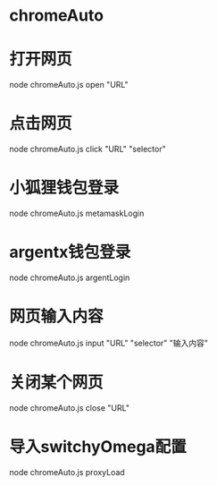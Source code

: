 # chromeAuto

# 打开网页
node chromeAuto.js open "URL"

# 点击网页
node chromeAuto.js click "URL" "selector"

# 小狐狸钱包登录
node chromeAuto.js metamaskLogin

# argentx钱包登录
node chromeAuto.js argentLogin

# 网页输入内容
node chromeAuto.js input "URL" "selector" "输入内容"

# 关闭某个网页
node chromeAuto.js close "URL"

# 导入switchyOmega配置
node chromeAuto.js proxyLoad

